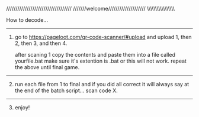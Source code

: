 ///////////////////////////////////
///////welcome////////////////////
\\\\\\\\\\\\\\\\\\\\\\\\\\\\\\\\\\


How to decode...
____________________________________________________________________________
1. go to https://pageloot.com/qr-code-scanner/#upload 
	and upload 1, then 2, then 3, and then 4.

	after scaning 1 copy the contents and paste them into a file called yourfile.bat
	make sure it's extention is .bat or this will not work.
	repeat the above until final game.

___________________________________________________________________________________________________________________
2. run each file from 1 to final and if you did all correct it will always say at the end of the batch script...
												scan code X.
___________________________________________________________________________________________________________________
3. enjoy!

